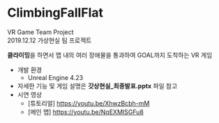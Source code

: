 # ClimbingFallFlat
VR Game Team Project  
2019.12.12 가상현실 팀 프로젝트  

**클라이밍**을 하면서 맵 내의 여러 장애물을 통과하여 GOAL까지 도착하는 VR 게임

- 개발 환경 
  - Unreal Engine 4.23
- 자세한 기능 및 게임 설명은 **갓상현실_최종발표.pptx** 파일 참고
- 시연 영상
  - [튜토리얼] <https://youtu.be/XhwzBcbh-mM>
  - [메인 맵] <https://youtu.be/NqEXMISGFu8>
